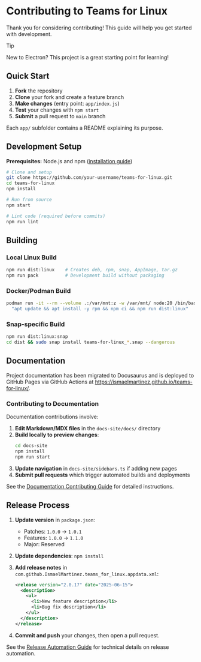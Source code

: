 # Contributing to Teams for Linux

Thank you for considering contributing! This guide will help you get started with development.

> [!TIP]
> New to Electron? This project is a great starting point for learning!

## Quick Start

1. **Fork** the repository
2. **Clone** your fork and create a feature branch
3. **Make changes** (entry point: `app/index.js`)
4. **Test** your changes with `npm start`
5. **Submit** a pull request to `main` branch

Each `app/` subfolder contains a README explaining its purpose.

## Development Setup

**Prerequisites:** Node.js and npm ([installation guide](https://docs.npmjs.com/downloading-and-installing-node-js-and-npm))

```bash
# Clone and setup
git clone https://github.com/your-username/teams-for-linux.git
cd teams-for-linux
npm install

# Run from source
npm start

# Lint code (required before commits)
npm run lint
```

## Building

### Local Linux Build
```bash
npm run dist:linux    # Creates deb, rpm, snap, AppImage, tar.gz
npm run pack          # Development build without packaging
```

### Docker/Podman Build
```bash
podman run -it --rm --volume .:/var/mnt:z -w /var/mnt/ node:20 /bin/bash -c \
  "apt update && apt install -y rpm && npm ci && npm run dist:linux"
```

### Snap-specific Build
```bash
npm run dist:linux:snap
cd dist && sudo snap install teams-for-linux_*.snap --dangerous
```

## Documentation

Project documentation has been migrated to Docusaurus and is deployed to GitHub Pages via GitHub Actions at https://ismaelmartinez.github.io/teams-for-linux/.

### Contributing to Documentation

Documentation contributions involve:
1. **Edit Markdown/MDX files** in the `docs-site/docs/` directory
2. **Build locally to preview changes**:
   ```bash
   cd docs-site
   npm install
   npm run start
   ```
3. **Update navigation** in `docs-site/sidebars.ts` if adding new pages
4. **Submit pull requests** which trigger automated builds and deployments

See the [Documentation Contributing Guide](https://ismaelmartinez.github.io/teams-for-linux/contributing#documentation) for detailed instructions.

## Release Process


1. **Update version** in `package.json`:
   - Patches: `1.0.0` → `1.0.1` 
   - Features: `1.0.0` → `1.1.0`
   - Major: Reserved

2. **Update dependencies**: `npm install`

3. **Add release notes** in `com.github.IsmaelMartinez.teams_for_linux.appdata.xml`:
   ```xml
   <release version="2.0.17" date="2025-06-15">
     <description>
       <ul>
         <li>New feature description</li>
         <li>Bug fix description</li>
       </ul>
     </description>
   </release>
   ```

4. **Commit and push** your changes, then open a pull request.

See the [Release Automation Guide](https://ismaelmartinez.github.io/teams-for-linux/release-info) for technical details on release automation.
